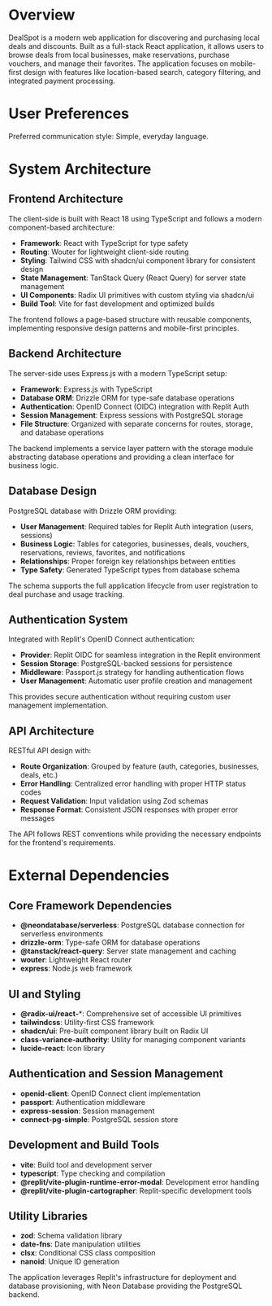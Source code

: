# Overview

DealSpot is a modern web application for discovering and purchasing local deals and discounts. Built as a full-stack React application, it allows users to browse deals from local businesses, make reservations, purchase vouchers, and manage their favorites. The application focuses on mobile-first design with features like location-based search, category filtering, and integrated payment processing.

# User Preferences

Preferred communication style: Simple, everyday language.

# System Architecture

## Frontend Architecture

The client-side is built with React 18 using TypeScript and follows a modern component-based architecture:

- **Framework**: React with TypeScript for type safety
- **Routing**: Wouter for lightweight client-side routing
- **Styling**: Tailwind CSS with shadcn/ui component library for consistent design
- **State Management**: TanStack Query (React Query) for server state management
- **UI Components**: Radix UI primitives with custom styling via shadcn/ui
- **Build Tool**: Vite for fast development and optimized builds

The frontend follows a page-based structure with reusable components, implementing responsive design patterns and mobile-first principles.

## Backend Architecture

The server-side uses Express.js with a modern TypeScript setup:

- **Framework**: Express.js with TypeScript
- **Database ORM**: Drizzle ORM for type-safe database operations
- **Authentication**: OpenID Connect (OIDC) integration with Replit Auth
- **Session Management**: Express sessions with PostgreSQL storage
- **File Structure**: Organized with separate concerns for routes, storage, and database operations

The backend implements a service layer pattern with the storage module abstracting database operations and providing a clean interface for business logic.

## Database Design

PostgreSQL database with Drizzle ORM providing:

- **User Management**: Required tables for Replit Auth integration (users, sessions)
- **Business Logic**: Tables for categories, businesses, deals, vouchers, reservations, reviews, favorites, and notifications
- **Relationships**: Proper foreign key relationships between entities
- **Type Safety**: Generated TypeScript types from database schema

The schema supports the full application lifecycle from user registration to deal purchase and usage tracking.

## Authentication System

Integrated with Replit's OpenID Connect authentication:

- **Provider**: Replit OIDC for seamless integration in the Replit environment
- **Session Storage**: PostgreSQL-backed sessions for persistence
- **Middleware**: Passport.js strategy for handling authentication flows
- **User Management**: Automatic user profile creation and management

This provides secure authentication without requiring custom user management implementation.

## API Architecture

RESTful API design with:

- **Route Organization**: Grouped by feature (auth, categories, businesses, deals, etc.)
- **Error Handling**: Centralized error handling with proper HTTP status codes
- **Request Validation**: Input validation using Zod schemas
- **Response Format**: Consistent JSON responses with proper error messages

The API follows REST conventions while providing the necessary endpoints for the frontend's requirements.

# External Dependencies

## Core Framework Dependencies

- **@neondatabase/serverless**: PostgreSQL database connection for serverless environments
- **drizzle-orm**: Type-safe ORM for database operations
- **@tanstack/react-query**: Server state management and caching
- **wouter**: Lightweight React router
- **express**: Node.js web framework

## UI and Styling

- **@radix-ui/react-***: Comprehensive set of accessible UI primitives
- **tailwindcss**: Utility-first CSS framework
- **shadcn/ui**: Pre-built component library built on Radix UI
- **class-variance-authority**: Utility for managing component variants
- **lucide-react**: Icon library

## Authentication and Session Management

- **openid-client**: OpenID Connect client implementation
- **passport**: Authentication middleware
- **express-session**: Session management
- **connect-pg-simple**: PostgreSQL session store

## Development and Build Tools

- **vite**: Build tool and development server
- **typescript**: Type checking and compilation
- **@replit/vite-plugin-runtime-error-modal**: Development error handling
- **@replit/vite-plugin-cartographer**: Replit-specific development tools

## Utility Libraries

- **zod**: Schema validation library
- **date-fns**: Date manipulation utilities
- **clsx**: Conditional CSS class composition
- **nanoid**: Unique ID generation

The application leverages Replit's infrastructure for deployment and database provisioning, with Neon Database providing the PostgreSQL backend.